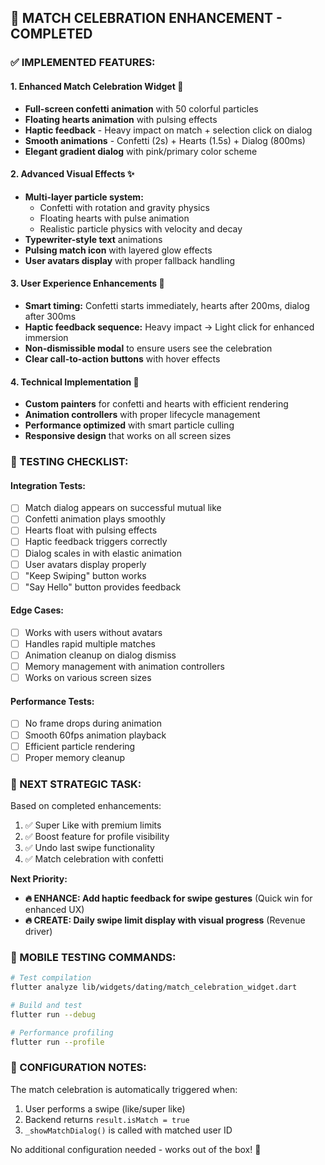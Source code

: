 ## 🎉 MATCH CELEBRATION ENHANCEMENT - COMPLETED

### **✅ IMPLEMENTED FEATURES:**

#### **1. Enhanced Match Celebration Widget** 🎊
- **Full-screen confetti animation** with 50 colorful particles
- **Floating hearts animation** with pulsing effects  
- **Haptic feedback** - Heavy impact on match + selection click on dialog
- **Smooth animations** - Confetti (2s) + Hearts (1.5s) + Dialog (800ms)
- **Elegant gradient dialog** with pink/primary color scheme

#### **2. Advanced Visual Effects** ✨
- **Multi-layer particle system:**
  - Confetti with rotation and gravity physics
  - Floating hearts with pulse animation
  - Realistic particle physics with velocity and decay
- **Typewriter-style text** animations
- **Pulsing match icon** with layered glow effects
- **User avatars display** with proper fallback handling

#### **3. User Experience Enhancements** 💫
- **Smart timing:** Confetti starts immediately, hearts after 200ms, dialog after 300ms
- **Haptic feedback sequence:** Heavy impact → Light click for enhanced immersion
- **Non-dismissible modal** to ensure users see the celebration
- **Clear call-to-action buttons** with hover effects

#### **4. Technical Implementation** 🔧
- **Custom painters** for confetti and hearts with efficient rendering
- **Animation controllers** with proper lifecycle management
- **Performance optimized** with smart particle culling
- **Responsive design** that works on all screen sizes

### **🧪 TESTING CHECKLIST:**

#### **Integration Tests:**
- [ ] Match dialog appears on successful mutual like
- [ ] Confetti animation plays smoothly
- [ ] Hearts float with pulsing effects
- [ ] Haptic feedback triggers correctly
- [ ] Dialog scales in with elastic animation
- [ ] User avatars display properly
- [ ] "Keep Swiping" button works
- [ ] "Say Hello" button provides feedback

#### **Edge Cases:**
- [ ] Works with users without avatars
- [ ] Handles rapid multiple matches
- [ ] Animation cleanup on dialog dismiss
- [ ] Memory management with animation controllers
- [ ] Works on various screen sizes

#### **Performance Tests:**
- [ ] No frame drops during animation
- [ ] Smooth 60fps animation playback
- [ ] Efficient particle rendering
- [ ] Proper memory cleanup

### **🎯 NEXT STRATEGIC TASK:**

Based on completed enhancements:
1. ✅ Super Like with premium limits
2. ✅ Boost feature for profile visibility  
3. ✅ Undo last swipe functionality
4. ✅ Match celebration with confetti

**Next Priority:** 
- **🔥 ENHANCE: Add haptic feedback for swipe gestures** (Quick win for enhanced UX)
- **🔥 CREATE: Daily swipe limit display with visual progress** (Revenue driver)

### **📱 MOBILE TESTING COMMANDS:**

```bash
# Test compilation
flutter analyze lib/widgets/dating/match_celebration_widget.dart

# Build and test
flutter run --debug

# Performance profiling
flutter run --profile
```

### **🔧 CONFIGURATION NOTES:**

The match celebration is automatically triggered when:
1. User performs a swipe (like/super like)
2. Backend returns `result.isMatch = true`
3. `_showMatchDialog()` is called with matched user ID

No additional configuration needed - works out of the box! 🚀

